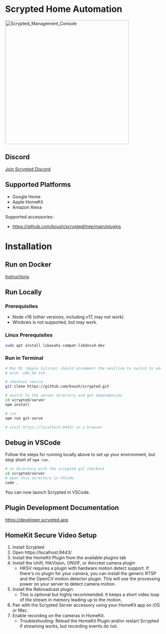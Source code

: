 # Scrypted Home Automation

<img width="400" alt="Scrypted_Management_Console" src="https://user-images.githubusercontent.com/73924/131903488-722d87ac-a0b0-40fe-b605-326e6b886e35.png">

## Discord

[Join Scrypted Discord](https://discord.gg/DcFzmBHYGq)

## Supported Platforms

 * Google Home
 * Apple HomeKit
 * Amazon Alexa

Supported accessories: 
 * https://github.com/koush/scrypted/tree/main/plugins

# Installation

## Run on Docker

[Instructions](https://github.com/koush/scrypted/wiki/Docker)

## Run Locally

### Prerequisites

* Node v16 (other versions, including v17, may not work)
* Windows is not supported, but may work.

### Linux Prerequisites

```sh
sudo apt install libavahi-compat-libdnssd-dev
```

### Run in Terminal


```sh
# Mac M1 (Apple Silicon) should uncomment the nextline to switch to x64 mode
# arch -x86_64 zsh

# checkout source
git clone https://github.com/koush/scrypted.git

# switch to the server directory and get dependencies
cd scrypted/server
npm install

# run
npm run git-serve

# visit https://localhost:9443/ in a browser
```

## Debug in VSCode

Follow the steps for running locally above to set up your environment, but stop short of `npm run`.

```sh
# in directory with the scrypted git checkout
cd scrypted/server
# open this directory in VSCode
code .
```

You can now launch Scrypted in VSCode.

## Plugin Development Documentation

https://developer.scrypted.app

## HomeKit Secure Video Setup

1. Install Scrypted
2. Open https://localhost:9443/
3. Install the HomeKit Plugin from the available plugins tab
4. Install the Unifi, HikVision, ONVIF, or Amcrest camera plugin
   * HKSV requires a plugin with hardware motion detect support. If there's no plugin for your camera, you can install the generic RTSP and the OpenCV motion detector plugin. This will use the processing power on your server to detect camera motion.
6. Install the Rebroadcast plugin.
    * This is optional but highly recommended. It keeps a short video loop of the stream in memory leading up to the motion.  
7. Pair with the Scrypted Server accessory using your HomeKit app on iOS or Mac.
8. Enable recording on the cameras in HomeKit.
    * Troubleshooting: Reload the HomeKit Plugin and/or restart Scrypted if streaming works, but recording events do not.
